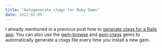 ```yaml
---
title: "Autogenerate ctags for Ruby Gems"
date: 2012-02-05
---
```

<p>I already mentioned in a previous post how to <a href="../../../../articles/2012/01/05/find-method-usages-with-ctags-and-vim.html" target="_self">generate ctags for a Rails app</a>. You can also use the <a href="https://github.com/tpope/gem-browse" target="_blank">gem-browse</a> and <a href="https://github.com/tpope/gem-ctags" target="_blank">gem-ctags</a>&nbsp;gems to automatically generate a ctags file every time you install a new gem.</p>
